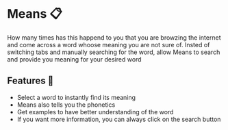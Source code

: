 # Means 📋
How many times has this happend to you that you are browzing the internet and come across a word whoose meaning you are not sure of. Insted of switching tabs and manually searching for the word, allow Means to search and provide you meaning for your desired word

## Features 🚀
- Select a word to instantly find its meaning
- Means also tells you the phonetics
- Get examples to have better understanding of the word
- If you want more information, you can always click on the search button
